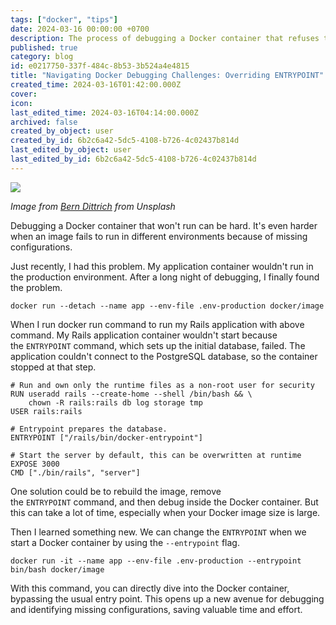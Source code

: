 ```yaml
---
tags: ["docker", "tips"]
date: 2024-03-16 00:00:00 +0700
description: The process of debugging a Docker container that refuses to run can be challenging, especially when an image fails across various environments due to missing configurations. This article provides a solution to this issue by explaining how to override the ENTRYPOINT using the --entrypoint flag.
published: true
category: blog
id: e0217750-337f-484c-8b53-3b524a4e4815
title: "Navigating Docker Debugging Challenges: Overriding ENTRYPOINT"
created_time: 2024-03-16T01:42:00.000Z
cover: 
icon: 
last_edited_time: 2024-03-16T04:14:00.000Z
archived: false
created_by_object: user
created_by_id: 6b2c6a42-5dc5-4108-b726-4c02437b814d
last_edited_by_object: user
last_edited_by_id: 6b2c6a42-5dc5-4108-b726-4c02437b814d
---
```


![](https://images.unsplash.com/photo-1703227373720-cff89520dd31?ixlib=rb-4.0.3&q=85&fm=jpg&crop=entropy&cs=srgb)

<em>Image from [Bern Dittrich](https://unsplash.com/@hdbernd) from Unsplash</em>

Debugging a Docker container that won't run can be hard. It's even harder when an image fails to run in different environments because of missing configurations.

Just recently, I had this problem. My application container wouldn't run in the production environment. After a long night of debugging, I finally found the problem.

```docker
docker run --detach --name app --env-file .env-production docker/image
```

When I run docker run command to run my Rails application with above command. My  Rails application container wouldn't start because the `ENTRYPOINT` command, which sets up the initial database, failed. The application couldn't connect to the PostgreSQL database, so the container stopped at that step.

```docker
# Run and own only the runtime files as a non-root user for security
RUN useradd rails --create-home --shell /bin/bash && \
    chown -R rails:rails db log storage tmp
USER rails:rails

# Entrypoint prepares the database.
ENTRYPOINT ["/rails/bin/docker-entrypoint"]

# Start the server by default, this can be overwritten at runtime
EXPOSE 3000
CMD ["./bin/rails", "server"]

```

One solution could be to rebuild the image, remove the `ENTRYPOINT` command, and then debug inside the Docker container. But this can take a lot of time, especially when your Docker image size is large.

Then I learned something new. We can change the `ENTRYPOINT` when we start a Docker container by using the `--entrypoint` flag.

```docker
docker run -it --name app --env-file .env-production --entrypoint bin/bash docker/image
```

With this command, you can directly dive into the Docker container, bypassing the usual entry point. This opens up a new avenue for debugging and identifying missing configurations, saving valuable time and effort.


